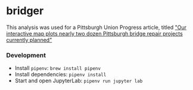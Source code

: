 # bridger

This analysis was used for a Pittsburgh Union Progress article, titled ["Our interactive map plots nearly two dozen Pittsburgh bridge repair projects currently planned"](https://www.unionprogress.com/2023/02/05/nearly-two-dozen-pittsburgh-bridge-repair-projects-currently-planned/)

### Development

- Install `pipenv`: `brew install pipenv`
- Install dependencies: `pipenv install`
- Start and open JupyterLab: `pipenv run jupyter lab`
